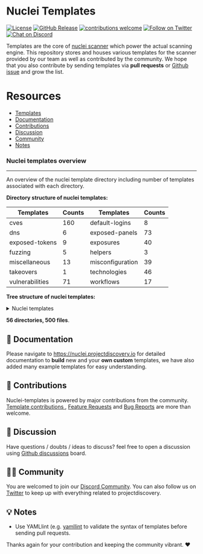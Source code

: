 
# Nuclei Templates

[![License](https://img.shields.io/badge/license-MIT-_red.svg)](https://opensource.org/licenses/MIT)
[![GitHub Release](https://img.shields.io/github/release/projectdiscovery/nuclei-templates)](https://github.com/projectdiscovery/nuclei-templates/releases)
[![contributions welcome](https://img.shields.io/badge/contributions-welcome-brightgreen.svg?style=flat)](https://github.com/projectdiscovery/nuclei-templates/issues)
[![Follow on Twitter](https://img.shields.io/twitter/follow/pdnuclei.svg?logo=twitter)](https://twitter.com/pdnuclei)
[![Chat on Discord](https://img.shields.io/discord/695645237418131507.svg?logo=discord)](https://discord.gg/KECAGdH)

Templates are the core of [nuclei scanner](https://github.com/projectdiscovery/nuclei) which power the actual scanning engine. This repository stores and houses various templates for the scanner provided by our team as well as contributed by the community. We hope that you also contribute by sending templates via **pull requests** or [Github issue](https://github.com/projectdiscovery/nuclei-templates/issues/new?assignees=&labels=&template=submit-template.md&title=%5Bnuclei-template%5D+) and grow the list.

# Resources

- [Templates](#nuclei-templates-overview)
- [Documentation](#-documentation)
- [Contributions](#-contributions)
- [Discussion](#-discussion)
- [Community](#-community)
- [Notes](#-notes)

### Nuclei templates overview
-----

An overview of the nuclei template directory including number of templates associated with each directory. 


**Directory structure of nuclei templates:**

| Templates       | Counts                          | Templates        | Counts                         |
| --------------- | ------------------------------- | ---------------- | ------------------------------ |
| cves            | 160            | default-logins   | 8 |
| dns             | 6               | exposed-panels   | 73   |
| exposed-tokens  | 9  | exposures        | 40      |
| fuzzing         | 5           | helpers          | 3        |
| miscellaneous   | 13     | misconfiguration | 39 |
| takeovers       | 1         | technologies     | 46     |
| vulnerabilities | 71 | workflows        | 17        |


**Tree structure of nuclei templates:**

<details>
<summary> Nuclei templates </summary>

```
├── CODE_OF_CONDUCT.md
├── LICENSE.md
├── README.md
├── cves
│   ├── 2005
│   │   └── CVE-2005-2428.yaml
│   ├── 2008
│   │   └── CVE-2008-2398.yaml
│   ├── 2013
│   │   └── CVE-2013-2251.yaml
│   ├── 2014
│   │   └── CVE-2014-6271.yaml
│   ├── 2017
│   │   ├── CVE-2017-10075.yaml
│   │   ├── CVE-2017-11444.yaml
│   │   ├── CVE-2017-12637.yaml
│   │   ├── CVE-2017-14537.yaml
│   │   ├── CVE-2017-14849.yaml
│   │   ├── CVE-2017-5638.yaml
│   │   ├── CVE-2017-7391.yaml
│   │   ├── CVE-2017-7615.yaml
│   │   ├── CVE-2017-9506.yaml
│   │   └── CVE-2017-9841.yaml
│   ├── 2018
│   │   ├── CVE-2018-0296.yaml
│   │   ├── CVE-2018-1000129.yaml
│   │   ├── CVE-2018-11409.yaml
│   │   ├── CVE-2018-11759.yaml
│   │   ├── CVE-2018-1247.yaml
│   │   ├── CVE-2018-1271.yaml
│   │   ├── CVE-2018-1273.yaml
│   │   ├── CVE-2018-13379.yaml
│   │   ├── CVE-2018-13380.yaml
│   │   ├── CVE-2018-14728.yaml
│   │   ├── CVE-2018-16341.yaml
│   │   ├── CVE-2018-16763.yaml
│   │   ├── CVE-2018-17431.yaml
│   │   ├── CVE-2018-18069.yaml
│   │   ├── CVE-2018-19386.yaml
│   │   ├── CVE-2018-19439.yaml
│   │   ├── CVE-2018-20824.yaml
│   │   ├── CVE-2018-2791.yaml
│   │   ├── CVE-2018-3714.yaml
│   │   ├── CVE-2018-3760.yaml
│   │   ├── CVE-2018-5230.yaml
│   │   ├── CVE-2018-7251.yaml
│   │   ├── CVE-2018-7490.yaml
│   │   ├── CVE-2018-8006.yaml
│   │   └── CVE-2018-8033.yaml
│   ├── 2019
│   │   ├── CVE-2019-10092.yaml
│   │   ├── CVE-2019-1010287.yaml
│   │   ├── CVE-2019-10475.yaml
│   │   ├── CVE-2019-11248.yaml
│   │   ├── CVE-2019-11510.yaml
│   │   ├── CVE-2019-11580.yaml
│   │   ├── CVE-2019-11581.yaml
│   │   ├── CVE-2019-11869.yaml
│   │   ├── CVE-2019-12314.yaml
│   │   ├── CVE-2019-12461.yaml
│   │   ├── CVE-2019-12593.yaml
│   │   ├── CVE-2019-12725.yaml
│   │   ├── CVE-2019-14223.yaml
│   │   ├── CVE-2019-14322.yaml
│   │   ├── CVE-2019-14696.yaml
│   │   ├── CVE-2019-14974.yaml
│   │   ├── CVE-2019-15043.yaml
│   │   ├── CVE-2019-15107.yaml
│   │   ├── CVE-2019-15858.yaml
│   │   ├── CVE-2019-16278.yaml
│   │   ├── CVE-2019-1653.yaml
│   │   ├── CVE-2019-16662.yaml
│   │   ├── CVE-2019-16759-1.yaml
│   │   ├── CVE-2019-16759.yaml
│   │   ├── CVE-2019-16920.yaml
│   │   ├── CVE-2019-17382.yaml
│   │   ├── CVE-2019-17558.yaml
│   │   ├── CVE-2019-18394.yaml
│   │   ├── CVE-2019-19368.yaml
│   │   ├── CVE-2019-19781.yaml
│   │   ├── CVE-2019-19908.yaml
│   │   ├── CVE-2019-19985.yaml
│   │   ├── CVE-2019-20141.yaml
│   │   ├── CVE-2019-2588.yaml
│   │   ├── CVE-2019-2725.yaml
│   │   ├── CVE-2019-3396.yaml
│   │   ├── CVE-2019-3402.yaml
│   │   ├── CVE-2019-3799.yaml
│   │   ├── CVE-2019-5418.yaml
│   │   ├── CVE-2019-6112.yaml
│   │   ├── CVE-2019-6340.yaml
│   │   ├── CVE-2019-6715.yaml
│   │   ├── CVE-2019-7219.yaml
│   │   ├── CVE-2019-7256.yaml
│   │   ├── CVE-2019-7609.yaml
│   │   ├── CVE-2019-8442.yaml
│   │   ├── CVE-2019-8449.yaml
│   │   ├── CVE-2019-8451.yaml
│   │   ├── CVE-2019-8903.yaml
│   │   ├── CVE-2019-8982.yaml
│   │   ├── CVE-2019-9670.yaml
│   │   ├── CVE-2019-9733.yaml
│   │   ├── CVE-2019-9955.yaml
│   │   └── CVE-2019-9978.yaml
│   ├── 2020
│   │   ├── CVE-2020-0618.yaml
│   │   ├── CVE-2020-10148.yaml
│   │   ├── CVE-2020-11034.yaml
│   │   ├── CVE-2020-1147.yaml
│   │   ├── CVE-2020-11738.yaml
│   │   ├── CVE-2020-12116.yaml
│   │   ├── CVE-2020-12720.yaml
│   │   ├── CVE-2020-13167.yaml
│   │   ├── CVE-2020-13937.yaml
│   │   ├── CVE-2020-13942.yaml
│   │   ├── CVE-2020-14179.yaml
│   │   ├── CVE-2020-14181.yaml
│   │   ├── CVE-2020-14864.yaml
│   │   ├── CVE-2020-14882.yaml
│   │   ├── CVE-2020-15129.yaml
│   │   ├── CVE-2020-15505.yaml
│   │   ├── CVE-2020-15920.yaml
│   │   ├── CVE-2020-16846.yaml
│   │   ├── CVE-2020-16952.yaml
│   │   ├── CVE-2020-17505.yaml
│   │   ├── CVE-2020-17506.yaml
│   │   ├── CVE-2020-17518.yaml
│   │   ├── CVE-2020-17519.yaml
│   │   ├── CVE-2020-17530.yaml
│   │   ├── CVE-2020-1943.yaml
│   │   ├── CVE-2020-2096.yaml
│   │   ├── CVE-2020-2140.yaml
│   │   ├── CVE-2020-23972.yaml
│   │   ├── CVE-2020-24223.yaml
│   │   ├── CVE-2020-24312.yaml
│   │   ├── CVE-2020-24579.yaml
│   │   ├── CVE-2020-2551.yaml
│   │   ├── CVE-2020-25540.yaml
│   │   ├── CVE-2020-26214.yaml
│   │   ├── CVE-2020-27986.yaml
│   │   ├── CVE-2020-3187.yaml
│   │   ├── CVE-2020-3452.yaml
│   │   ├── CVE-2020-4463.yaml
│   │   ├── CVE-2020-5284.yaml
│   │   ├── CVE-2020-5405.yaml
│   │   ├── CVE-2020-5410.yaml
│   │   ├── CVE-2020-5412.yaml
│   │   ├── CVE-2020-5776.yaml
│   │   ├── CVE-2020-5777.yaml
│   │   ├── CVE-2020-5902.yaml
│   │   ├── CVE-2020-6287.yaml
│   │   ├── CVE-2020-7209.yaml
│   │   ├── CVE-2020-7318.yaml
│   │   ├── CVE-2020-7961.yaml
│   │   ├── CVE-2020-8091.yaml
│   │   ├── CVE-2020-8115.yaml
│   │   ├── CVE-2020-8163.yaml
│   │   ├── CVE-2020-8191.yaml
│   │   ├── CVE-2020-8193.yaml
│   │   ├── CVE-2020-8194.yaml
│   │   ├── CVE-2020-8209.yaml
│   │   ├── CVE-2020-8512.yaml
│   │   ├── CVE-2020-8515.yaml
│   │   ├── CVE-2020-8982.yaml
│   │   ├── CVE-2020-9047.yaml
│   │   ├── CVE-2020-9344.yaml
│   │   ├── CVE-2020-9376.yaml
│   │   ├── CVE-2020-9484.yaml
│   │   ├── CVE-2020-9496.yaml
│   │   └── CVE-2020-9757.yaml
│   └── 2021
│       ├── CVE-2021-22873.yaml
│       └── CVE-2021-3019.yaml
├── default-logins
│   ├── activemq
│   │   └── activemq-default-login.yaml
│   ├── ambari
│   │   └── ambari-default-credentials.yaml
│   ├── apache
│   │   └── tomcat-manager-default.yaml
│   ├── grafana
│   │   └── grafana-default-credential.yaml
│   ├── ofbiz
│   │   └── ofbiz-default-credentials.yaml
│   ├── rabbitmq
│   │   └── rabbitmq-default-admin.yaml
│   ├── solarwinds
│   │   └── solarwinds-default-admin.yaml
│   └── zabbix
│       └── zabbix-default-credentials.yaml
├── dns
│   ├── azure-takeover-detection.yaml
│   ├── cname-service-detector.yaml
│   ├── dead-host-with-cname.yaml
│   ├── mx-service-detector.yaml
│   ├── servfail-refused-hosts.yaml
│   └── spoofable-spf-records-ptr.yaml
├── exposed-panels
│   ├── active-admin-exposure.yaml
│   ├── activemq-panel.yaml
│   ├── adminer-panel.yaml
│   ├── aims-password-mgmt-client.yaml
│   ├── airflow-exposure.yaml
│   ├── ambari-exposure.yaml
│   ├── ansible-tower-exposure.yaml
│   ├── atlassian-crowd-panel.yaml
│   ├── cisco-asa-panel.yaml
│   ├── citrix-adc-gateway-detect.yaml
│   ├── citrix-vpn-detect.yaml
│   ├── compal-panel.yaml
│   ├── couchdb-exposure.yaml
│   ├── couchdb-fauxton.yaml
│   ├── crxde.yaml
│   ├── django-admin-panel.yaml
│   ├── druid-console-exposure.yaml
│   ├── exposed-pagespeed-global-admin.yaml
│   ├── exposed-webalizer.yaml
│   ├── flink-exposure.yaml
│   ├── fortinet-fortigate-panel.yaml
│   ├── fortiweb-panel.yaml
│   ├── github-enterprise-detect.yaml
│   ├── gitlab-detect.yaml
│   ├── globalprotect-panel.yaml
│   ├── go-anywhere-client.yaml
│   ├── grafana-detect.yaml
│   ├── hadoop-exposure.yaml
│   ├── identityguard-selfservice-entrust.yaml
│   ├── iomega-lenovo-emc-shared-nas-detect.yaml
│   ├── jira-detect.yaml
│   ├── jmx-console.yaml
│   ├── kafka-connect-ui.yaml
│   ├── kafka-monitoring.yaml
│   ├── kafka-topics-ui.yaml
│   ├── kubernetes-dashboard.yaml
│   ├── manage-engine-admanager-panel.yaml
│   ├── mobileiron-login.yaml
│   ├── netscaler-gateway.yaml
│   ├── network-camera-detect.yaml
│   ├── oipm-detect.yaml
│   ├── parallels-html-client.yaml
│   ├── phpmyadmin-panel.yaml
│   ├── polycom-admin-detect.yaml
│   ├── prometheus-exporter-detect.yaml
│   ├── public-tomcat-manager.yaml
│   ├── pulse-secure-panel.yaml
│   ├── rabbitmq-dashboard.yaml
│   ├── rocketmq-console-exposure.yaml
│   ├── rsa-self-service.yaml
│   ├── sap-hana-xsengine-panel.yaml
│   ├── sap-netweaver-detect.yaml
│   ├── sap-recon-detect.yaml
│   ├── selenoid-ui-exposure.yaml
│   ├── setup-page-exposure.yaml
│   ├── solarwinds-orion.yaml
│   ├── solr-exposure.yaml
│   ├── sonarqube-login.yaml
│   ├── sonicwall-management-panel.yaml
│   ├── sonicwall-sslvpn-panel.yaml
│   ├── sophos-fw-version-detect.yaml
│   ├── supervpn-panel.yaml
│   ├── tikiwiki-cms.yaml
│   ├── tomcat-manager-pathnormalization.yaml
│   ├── traefik-dashboard.yaml
│   ├── virtual-ema-detect.yaml
│   ├── weave-scope-dashboard-detect.yaml
│   ├── webeditors.yaml
│   ├── webmin-panel.yaml
│   ├── workspace-one-uem.yaml
│   ├── workspaceone-uem-airwatch-dashboard-detect.yaml
│   ├── yarn-manager-exposure.yaml
│   └── zipkin-exposure.yaml
├── exposed-tokens
│   ├── aws
│   │   ├── amazon-mws-auth-token-value.yaml
│   │   └── aws-access-key-value.yaml
│   ├── generic
│   │   ├── credentials-disclosure.yaml
│   │   ├── general-tokens.yaml
│   │   └── http-username-password.yaml
│   ├── google
│   │   ├── fcm-server-key.yaml
│   │   └── google-api-key.yaml
│   ├── mailchimp
│   │   └── mailchimp-api-key.yaml
│   └── slack
│       └── slack-access-token.yaml
├── exposures
│   ├── apis
│   │   ├── swagger-api.yaml
│   │   ├── wadl-api.yaml
│   │   └── wsdl-api.yaml
│   ├── backups
│   │   ├── sql-dump.yaml
│   │   └── zip-backup-files.yaml
│   ├── configs
│   │   ├── airflow-configuration-exposure.yaml
│   │   ├── alibaba-canal-info-leak.yaml
│   │   ├── amazon-docker-config-disclosure.yaml
│   │   ├── ansible-config-disclosure.yaml
│   │   ├── composer-config.yaml
│   │   ├── exposed-svn.yaml
│   │   ├── git-config-nginxoffbyslash.yaml
│   │   ├── git-config.yaml
│   │   ├── htpasswd-detection.yaml
│   │   ├── laravel-env.yaml
│   │   ├── magento-config.yaml
│   │   ├── opcache-status-exposure.yaml
│   │   ├── owncloud-config.yaml
│   │   ├── package-json.yaml
│   │   ├── perl-status.yaml
│   │   ├── phpinfo.yaml
│   │   ├── rails-database-config.yaml
│   │   ├── redmine-db-config.yaml
│   │   ├── syfmony-profiler.yaml
│   │   ├── symfony-database-config.yaml
│   │   ├── symfony-profiler.yaml
│   │   └── web-config.yaml
│   ├── files
│   │   ├── domcfg-page.yaml
│   │   ├── drupal-install.yaml
│   │   ├── ds_store.yaml
│   │   ├── exposed-alps-spring.yaml
│   │   ├── filezilla.yaml
│   │   ├── lazy-file.yaml
│   │   ├── server-private-keys.yaml
│   │   └── xprober-service.yaml
│   └── logs
│       ├── elmah-log-file.yaml
│       ├── error-logs.yaml
│       ├── rails-debug-mode.yaml
│       ├── struts-debug-mode.yaml
│       └── trace-axd-detect.yaml
├── fuzzing
│   ├── arbitrary-file-read.yaml
│   ├── directory-traversal.yaml
│   ├── generic-lfi-fuzzing.yaml
│   ├── iis-shortname.yaml
│   └── wp-plugin-scan.yaml
├── helpers
│   ├── payloads
│   │   ├── CVE-2020-5776.csv
│   │   └── CVE-2020-6287.xml
│   └── wordlists
│       └── wp-plugins.txt
├── miscellaneous
│   ├── basic-cors-flash.yaml
│   ├── dir-listing.yaml
│   ├── htaccess-config.yaml
│   ├── missing-csp.yaml
│   ├── missing-hsts.yaml
│   ├── missing-x-frame-options.yaml
│   ├── ntlm-directories.yaml
│   ├── old-copyright.yaml
│   ├── robots.txt.yaml
│   ├── security.txt.yaml
│   ├── trace-method.yaml
│   ├── unencrypted-bigip-ltm-cookie.yaml
│   └── xml-schema-detect.yaml
├── misconfiguration
│   ├── aem-groovyconsole.yaml
│   ├── airflow-api-exposure.yaml
│   ├── apache-tomcat-snoop.yaml
│   ├── apc-info.yaml
│   ├── aspx-debug-mode.yaml
│   ├── aws-redirect.yaml
│   ├── cgi-test-page.yaml
│   ├── django-debug-detect.yaml
│   ├── docker-registry.yaml
│   ├── druid-monitor.yaml
│   ├── drupal-user-enum-ajax.yaml
│   ├── drupal-user-enum-redirect.yaml
│   ├── elasticsearch.yaml
│   ├── exposed-docker-api.yaml
│   ├── exposed-kibana.yaml
│   ├── exposed-service-now.yaml
│   ├── front-page-misconfig.yaml
│   ├── hadoop-unauth.yaml
│   ├── jkstatus-manager.yaml
│   ├── jupyter-ipython-unauth.yaml
│   ├── kubernetes-pods.yaml
│   ├── larvel-debug.yaml
│   ├── linkerd-ssrf-detect.yaml
│   ├── manage-engine-ad-search.yaml
│   ├── nginx-status.yaml
│   ├── php-errors.yaml
│   ├── php-fpm-status.yaml
│   ├── put-method-enabled.yaml
│   ├── rack-mini-profiler.yaml
│   ├── salesforce-aura-misconfig.yaml
│   ├── server-status-localhost.yaml
│   ├── shell-history.yaml
│   ├── sidekiq-dashboard.yaml
│   ├── springboot
│   │   ├── springboot-configprops.yaml
│   │   ├── springboot-env.yaml
│   │   ├── springboot-heapdump.yaml
│   │   ├── springboot-loggers.yaml
│   │   ├── springboot-mappings.yaml
│   │   └── springboot-trace.yaml
│   ├── symfony-debugmode.yaml
│   ├── tomcat-scripts.yaml
│   ├── unauthenticated-airflow.yaml
│   ├── unauthenticated-nacos-access.yaml
│   ├── wamp-xdebug-detect.yaml
│   └── zenphoto-installation-sensitive-info.yaml
├── takeovers
│   └── subdomain-takeover.yaml
├── technologies
│   ├── apache-detect.yaml
│   ├── artica-web-proxy-detect.yaml
│   ├── basic-auth-detection.yaml
│   ├── bigip-config-utility-detect.yaml
│   ├── cacti-detect.yaml
│   ├── clockwork-php-page.yaml
│   ├── couchdb-detect.yaml
│   ├── detect-springboot-actuator.yaml
│   ├── favicon-detection.yaml
│   ├── firebase-detect.yaml
│   ├── google-storage.yaml
│   ├── graphql.yaml
│   ├── graylog-api-browser.yaml
│   ├── home-assistant.yaml
│   ├── jaspersoft-detect.yaml
│   ├── jolokia.yaml
│   ├── kibana-detect.yaml
│   ├── kong-detect.yaml
│   ├── liferay-portal-detect.yaml
│   ├── linkerd-badrule-detect.yaml
│   ├── lotus-domino-version.yaml
│   ├── lucee-detect.yaml
│   ├── magmi-detect.yaml
│   ├── mrtg-detect.yaml
│   ├── netsweeper-webadmin-detect.yaml
│   ├── nifi-detech.yaml
│   ├── oidc-detect.yaml
│   ├── pi-hole-detect.yaml
│   ├── prometheus-exposed-panel.yaml
│   ├── prtg-detect.yaml
│   ├── redmine-cli-detect.yaml
│   ├── s3-detect.yaml
│   ├── sap-netweaver-as-java-detect.yaml
│   ├── sap-netweaver-detect.yaml
│   ├── selea-ip-camera.yaml
│   ├── shiro-detect.yaml
│   ├── sql-server-reporting.yaml
│   ├── tech-detect.yaml
│   ├── telerik-dialoghandler-detect.yaml
│   ├── telerik-fileupload-detect.yaml
│   ├── terraform-detect.yaml
│   ├── tomcat-detect.yaml
│   ├── tor-socks-proxy.yaml
│   ├── waf-detect.yaml
│   ├── weblogic-detect.yaml
│   └── werkzeug-debugger-detect.yaml
├── vulnerabilities
│   ├── generic
│   │   ├── basic-cors.yaml
│   │   ├── basic-xss-prober.yaml
│   │   ├── crlf-injection.yaml
│   │   ├── top-xss-params.yaml
│   │   └── url-redirect.yaml
│   ├── ibm
│   │   ├── eclipse-help-system-xss.yaml
│   │   └── ibm-infoprint-directory-traversal.yaml
│   ├── jenkins
│   │   ├── jenkins-asyncpeople.yaml
│   │   ├── jenkins-stack-trace.yaml
│   │   └── unauthenticated-jenkin-dashboard.yaml
│   ├── jira
│   │   ├── jira-service-desk-signup.yaml
│   │   ├── jira-unauthenticated-dashboards.yaml
│   │   ├── jira-unauthenticated-popular-filters.yaml
│   │   ├── jira-unauthenticated-projects.yaml
│   │   └── jira-unauthenticated-user-picker.yaml
│   ├── moodle
│   │   ├── moodle-filter-jmol-lfi.yaml
│   │   └── moodle-filter-jmol-xss.yaml
│   ├── oracle
│   │   └── oracle-ebs-bispgraph-file-access.yaml
│   ├── other
│   │   ├── CNVD-2020-62422.yaml
│   │   ├── acme-xss.yaml
│   │   ├── aspnuke-openredirect.yaml
│   │   ├── bullwark-momentum-lfi.yaml
│   │   ├── cached-aem-pages.yaml
│   │   ├── couchdb-adminparty.yaml
│   │   ├── discourse-xss.yaml
│   │   ├── mcafee-epo-rce.yaml
│   │   ├── microstrategy-ssrf.yaml
│   │   ├── mida-eframework-xss.yaml
│   │   ├── nginx-module-vts-xss.yaml
│   │   ├── nuuo-nvrmini2-rce.yaml
│   │   ├── pdf-signer-ssti-to-rce.yaml
│   │   ├── rce-shellshock-user-agent.yaml
│   │   ├── rce-via-java-deserialization.yaml
│   │   ├── rconfig-rce.yaml
│   │   ├── sick-beard-xss.yaml
│   │   ├── sonicwall-sslvpn-shellshock.yaml
│   │   ├── symantec-messaging-gateway.yaml
│   │   ├── thinkific-redirect.yaml
│   │   ├── tikiwiki-reflected-xss.yaml
│   │   ├── twig-php-ssti.yaml
│   │   ├── vpms-auth-bypass.yaml
│   │   ├── wems-manager-xss.yaml
│   │   ├── wooyun-path-traversal.yaml
│   │   ├── yarn-resourcemanager-rce.yaml
│   │   └── zms-auth-bypass.yaml
│   ├── rails
│   │   └── rails6-xss.yaml
│   ├── springboot
│   │   ├── springboot-actuators-jolokia-xxe.yaml
│   │   └── springboot-h2-db-rce.yaml
│   ├── thinkphp
│   │   ├── thinkphp-2-rce.yaml
│   │   ├── thinkphp-5022-rce.yaml
│   │   ├── thinkphp-5023-rce.yaml
│   │   └── thinkphp-509-information-disclosure.yaml
│   ├── vmware
│   │   ├── vmware-vcenter-lfi-linux.yaml
│   │   └── vmware-vcenter-lfi.yaml
│   └── wordpress
│       ├── easy-wp-smtp-listing.yaml
│       ├── sassy-social-share.yaml
│       ├── w3c-total-cache-ssrf.yaml
│       ├── wordpress-accessible-wpconfig.yaml
│       ├── wordpress-db-backup.yaml
│       ├── wordpress-debug-log.yaml
│       ├── wordpress-directory-listing.yaml
│       ├── wordpress-emails-verification-for-woocommerce.yaml
│       ├── wordpress-emergency-script.yaml
│       ├── wordpress-installer-log.yaml
│       ├── wordpress-social-metrics-tracker.yaml
│       ├── wordpress-tmm-db-migrate.yaml
│       ├── wordpress-user-enumeration.yaml
│       ├── wordpress-wordfence-xss.yaml
│       ├── wordpress-wpcourses-info-disclosure.yaml
│       ├── wp-enabled-registration.yaml
│       └── wp-xmlrpc.yaml
└── workflows
    ├── artica-web-proxy-workflow.yaml
    ├── bigip-workflow.yaml
    ├── cisco-asa-workflow.yaml
    ├── grafana-workflow.yaml
    ├── jira-workflow.yaml
    ├── liferay-workflow.yaml
    ├── lotus-domino-workflow.yaml
    ├── magmi-workflow.yaml
    ├── mida-eframework-workflow.yaml
    ├── netsweeper-workflow.yaml
    ├── rabbitmq-workflow.yaml
    ├── sap-netweaver-workflow.yaml
    ├── solarwinds-orion-workflow.yaml
    ├── springboot-workflow.yaml
    ├── thinkphp-workflow.yaml
    ├── vbulletin-workflow.yaml
    └── wordpress-workflow.yaml
```

</details>

**56 directories, 500 files**.

📖 Documentation
-----

Please navigate to https://nuclei.projectdiscovery.io for detailed documentation to **build** new and your **own custom** templates, we have also added many example templates for easy understanding.

💪 Contributions
-----

Nuclei-templates is powered by major contributions from the community. [Template contributions ](https://github.com/projectdiscovery/nuclei-templates/issues/new?assignees=&labels=&template=submit-template.md&title=%5Bnuclei-template%5D+), [Feature Requests](https://github.com/projectdiscovery/nuclei-templates/issues/new?assignees=&labels=&template=feature_request.md&title=%5BFeature%5D+) and [Bug Reports](https://github.com/projectdiscovery/nuclei-templates/issues/new?assignees=&labels=&template=bug_report.md&title=%5BBug%5D+) are more than welcome.

💬 Discussion
-----

Have questions / doubts / ideas to discuss? feel free to open a discussion using [Github discussions](https://github.com/projectdiscovery/nuclei-templates/discussions) board.

👨‍💻 Community
-----

You are welcomed to join our [Discord Community](https://discord.gg/KECAGdH). You can also follow us on [Twitter](https://twitter.com/pdiscoveryio) to keep up with everything related to projectdiscovery.

💡 Notes
-----
-  Use YAMLlint (e.g. [yamllint](http://www.yamllint.com/) to validate the syntax of templates before sending pull requests.


Thanks again for your contribution and keeping the community vibrant. :heart:
